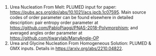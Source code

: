 1. Urea Nucleation From Melt: PLUMED input for paper: https://pubs.acs.org/doi/abs/10.1021/acs.jpcb.1c07595. Main source codes of order parameter can be found elsewhere in detailed description: pair entropy order parameter at https://github.com/PabloPiaggi/PNAS-2018-Polymorphism; and averaged angles order parameter at https://github.com/tiwarylab/ManyAngle-OP
2. Urea and Glycine Nucleation From Homogeneous Solution: PLUMED & GMX inputs. Details in https://arxiv.org/abs/2210.04822. 
